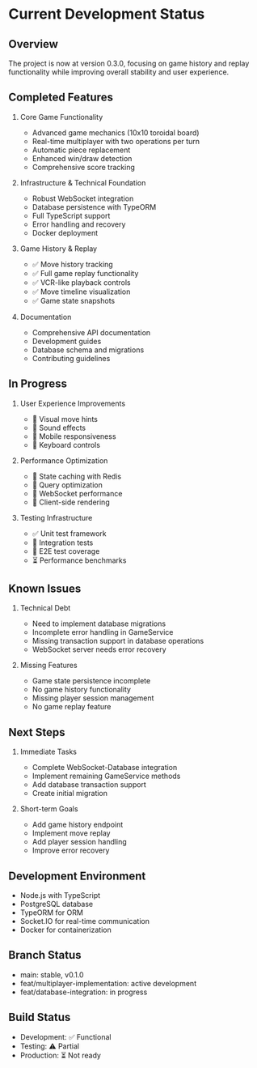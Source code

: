 # Current Development Status

## Overview
The project is now at version 0.3.0, focusing on game history and replay functionality while improving overall stability and user experience.

## Completed Features
1. Core Game Functionality
   - Advanced game mechanics (10x10 toroidal board)
   - Real-time multiplayer with two operations per turn
   - Automatic piece replacement
   - Enhanced win/draw detection
   - Comprehensive score tracking

2. Infrastructure & Technical Foundation
   - Robust WebSocket integration
   - Database persistence with TypeORM
   - Full TypeScript support
   - Error handling and recovery
   - Docker deployment

3. Game History & Replay
   - ✅ Move history tracking
   - ✅ Full game replay functionality
   - ✅ VCR-like playback controls
   - ✅ Move timeline visualization
   - ✅ Game state snapshots

4. Documentation
   - Comprehensive API documentation
   - Development guides
   - Database schema and migrations
   - Contributing guidelines

## In Progress
1. User Experience Improvements
   - 🔄 Visual move hints
   - 🔄 Sound effects
   - 🔄 Mobile responsiveness
   - 🔄 Keyboard controls

2. Performance Optimization
   - 🔄 State caching with Redis
   - 🔄 Query optimization
   - 🔄 WebSocket performance
   - 🔄 Client-side rendering

3. Testing Infrastructure
   - ✅ Unit test framework
   - 🔄 Integration tests
   - 🔄 E2E test coverage
   - ⏳ Performance benchmarks

## Known Issues
1. Technical Debt
   - Need to implement database migrations
   - Incomplete error handling in GameService
   - Missing transaction support in database operations
   - WebSocket server needs error recovery

2. Missing Features
   - Game state persistence incomplete
   - No game history functionality
   - Missing player session management
   - No game replay feature

## Next Steps
1. Immediate Tasks
   - Complete WebSocket-Database integration
   - Implement remaining GameService methods
   - Add database transaction support
   - Create initial migration

2. Short-term Goals
   - Add game history endpoint
   - Implement move replay
   - Add player session handling
   - Improve error recovery

## Development Environment
- Node.js with TypeScript
- PostgreSQL database
- TypeORM for ORM
- Socket.IO for real-time communication
- Docker for containerization

## Branch Status
- main: stable, v0.1.0
- feat/multiplayer-implementation: active development
- feat/database-integration: in progress

## Build Status
- Development: ✅ Functional
- Testing: ⚠️ Partial
- Production: ⏳ Not ready